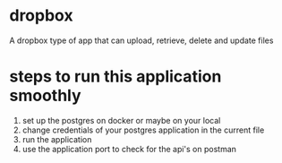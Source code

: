 # dropbox
A dropbox type of app that can upload, retrieve, delete and update files


# steps to run this application smoothly

1. set up the postgres on docker or maybe on your local
2. change credentials of your postgres application in the current file 
3. run the application 
4. use the application port to check for the api's on postman
